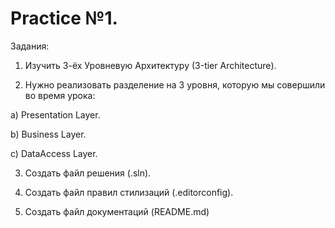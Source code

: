 # Practice №1.

Задания:

1. Изучить 3-ёх Уровневую Архитектуру (3-tier Architecture).

2. Нужно реализовать разделение на 3 уровня, которую мы совершили во время урока:

а) Presentation Layer.

b) Business Layer.

c) DataAccess Layer.

3. Создать файл решения (.sln).

4. Создать файл правил стилизаций (.editorconfig).

5. Создать файл документаций (README.md)
